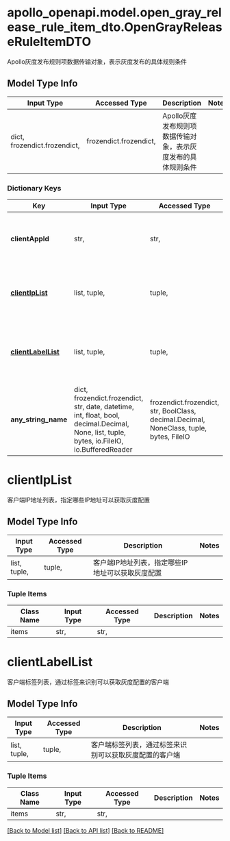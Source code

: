 # apollo_openapi.model.open_gray_release_rule_item_dto.OpenGrayReleaseRuleItemDTO

Apollo灰度发布规则项数据传输对象，表示灰度发布的具体规则条件

## Model Type Info
Input Type | Accessed Type | Description | Notes
------------ | ------------- | ------------- | -------------
dict, frozendict.frozendict,  | frozendict.frozendict,  | Apollo灰度发布规则项数据传输对象，表示灰度发布的具体规则条件 |

### Dictionary Keys
Key | Input Type | Accessed Type | Description | Notes
------------ | ------------- | ------------- | ------------- | -------------
**clientAppId** | str,  | str,  | 客户端应用ID，指定哪个应用可以获取灰度配置 | [optional]
**[clientIpList](#clientIpList)** | list, tuple,  | tuple,  | 客户端IP地址列表，指定哪些IP地址可以获取灰度配置 | [optional]
**[clientLabelList](#clientLabelList)** | list, tuple,  | tuple,  | 客户端标签列表，通过标签来识别可以获取灰度配置的客户端 | [optional]
**any_string_name** | dict, frozendict.frozendict, str, date, datetime, int, float, bool, decimal.Decimal, None, list, tuple, bytes, io.FileIO, io.BufferedReader | frozendict.frozendict, str, BoolClass, decimal.Decimal, NoneClass, tuple, bytes, FileIO | any string name can be used but the value must be the correct type | [optional]

# clientIpList

客户端IP地址列表，指定哪些IP地址可以获取灰度配置

## Model Type Info
Input Type | Accessed Type | Description | Notes
------------ | ------------- | ------------- | -------------
list, tuple,  | tuple,  | 客户端IP地址列表，指定哪些IP地址可以获取灰度配置 |

### Tuple Items
Class Name | Input Type | Accessed Type | Description | Notes
------------- | ------------- | ------------- | ------------- | -------------
items | str,  | str,  |  |

# clientLabelList

客户端标签列表，通过标签来识别可以获取灰度配置的客户端

## Model Type Info
Input Type | Accessed Type | Description | Notes
------------ | ------------- | ------------- | -------------
list, tuple,  | tuple,  | 客户端标签列表，通过标签来识别可以获取灰度配置的客户端 |

### Tuple Items
Class Name | Input Type | Accessed Type | Description | Notes
------------- | ------------- | ------------- | ------------- | -------------
items | str,  | str,  |  |

[[Back to Model list]](../../README.md#documentation-for-models) [[Back to API list]](../../README.md#documentation-for-api-endpoints) [[Back to README]](../../README.md)
